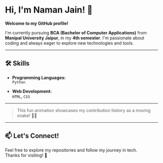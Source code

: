 # Hi, I'm Naman Jain! 👋

**Welcome to my GitHub profile!**

I'm currently pursuing **BCA (Bachelor of Computer Applications)** from **Manipal University Jaipur**, in my **4th semester**. I'm passionate about coding and always eager to explore new technologies and tools.

---

## 🛠️ Skills

- **Programming Languages:**  
  `Python`

- **Web Development:**  
  `HTML`, `CSS`

---

> This fun animation showcases my contribution history as a moving snake! 🐍✨

---

## 📫 Let's Connect!

Feel free to explore my repositories and follow my journey in tech.  
Thanks for visiting! 🚀
